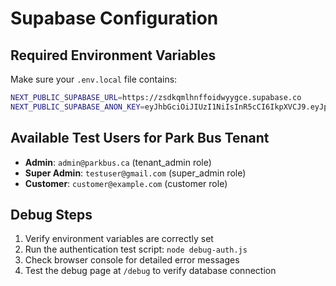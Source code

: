 # Supabase Configuration

## Required Environment Variables

Make sure your `.env.local` file contains:

```bash
NEXT_PUBLIC_SUPABASE_URL=https://zsdkqmlhnffoidwyygce.supabase.co
NEXT_PUBLIC_SUPABASE_ANON_KEY=eyJhbGciOiJIUzI1NiIsInR5cCI6IkpXVCJ9.eyJpc3MiOiJzdXBhYmFzZSIsInJlZiI6InpzZGtxbWxobmZmb2lkd3l5Z2NlIiwicm9sZSI6ImFub24iLCJpYXQiOjE3NDk1MjY1MDAsImV4cCI6MjA2NTEwMjUwMH0.wBz8qK_lmSgX-c2iVlGE36bdaGMWzxbEdd81tQZjBxo
```

## Available Test Users for Park Bus Tenant

- **Admin**: `admin@parkbus.ca` (tenant_admin role)
- **Super Admin**: `testuser@gmail.com` (super_admin role)
- **Customer**: `customer@example.com` (customer role)

## Debug Steps

1. Verify environment variables are correctly set
2. Run the authentication test script: `node debug-auth.js`
3. Check browser console for detailed error messages
4. Test the debug page at `/debug` to verify database connection 